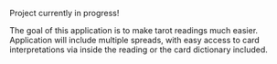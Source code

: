 Project currently in progress! 

The goal of this application is to make tarot readings much easier. Application will include multiple spreads,
with easy access to card interpretations via inside the reading or the card dictionary included. 
